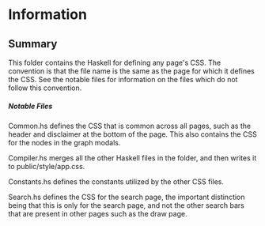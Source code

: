 Information
===========

Summary
-------

This folder contains the Haskell for defining any page's CSS. The convention
is that the file name is the same as the page for which it defines the CSS.
See the notable files for information on the files which do not follow this
convention.

##### Notable Files

Common.hs defines the CSS that is common across all pages, such as the header
and disclaimer at the bottom of the page. This also contains the CSS for the
nodes in the graph modals.

Compiler.hs merges all the other Haskell files in the folder, and then writes
it to public/style/app.css.

Constants.hs defines the constants utilized by the other CSS files.

Search.hs defines the CSS for the search page, the important distinction being
that this is only for the search page, and not the other search bars that are
present in other pages such as the draw page.